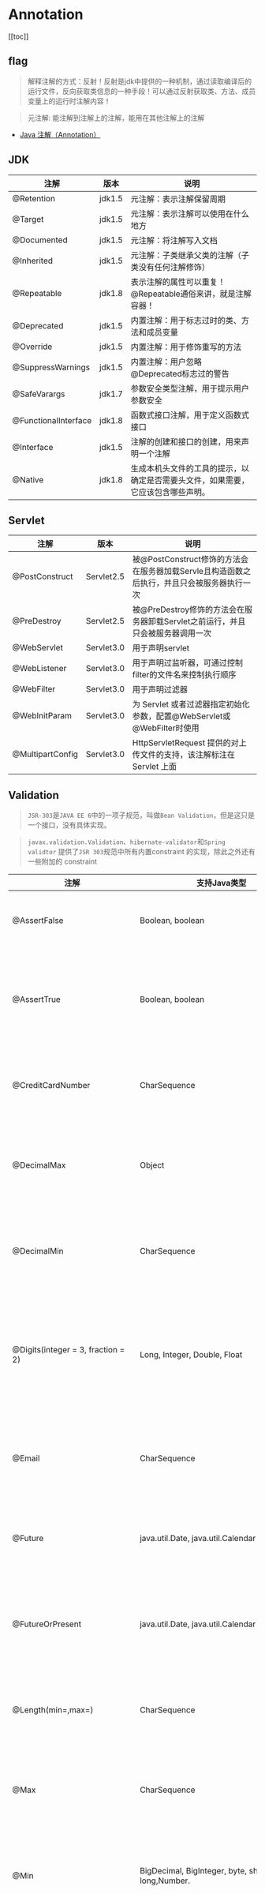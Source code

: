 # Annotation


[[toc]]



## flag

> 解释注解的方式：反射！反射是jdk中提供的一种机制，通过读取编译后的运行文件，反向获取类信息的一种手段！可以通过反射获取类、方法、成员变量上的运行时注解内容！

> 元注解: 能注解到注解上的注解，能用在其他注解上的注解

* [Java 注解（Annotation）](https://www.runoob.com/w3cnote/java-annotation.html)



## JDK

| 注解                 	| 版本   	| 说明                                                                             	|
|----------------------	|--------	|----------------------------------------------------------------------------------	|
| @Retention           	| jdk1.5 	| 元注解：表示注解保留周期                                                         	|
| @Target              	| jdk1.5 	| 元注解：表示注解可以使用在什么地方                                               	|
| @Documented          	| jdk1.5 	| 元注解：将注解写入文档                                                           	|
| @Inherited           	| jdk1.5 	| 元注解：子类继承父类的注解（子类没有任何注解修饰）                               	|
| @Repeatable          	| jdk1.8 	| 表示注解的属性可以重复！@Repeatable通俗来讲，就是注解容器！                      	|
| @Deprecated          	| jdk1.5 	| 内置注解：用于标志过时的类、方法和成员变量                                       	|
| @Override            	| jdk1.5 	| 内置注解：用于修饰重写的方法                                                     	|
| @SuppressWarnings    	| jdk1.5 	| 内置注解：用户忽略@Deprecated标志过的警告                                        	|
| @SafeVarargs         	| jdk1.7 	| 参数安全类型注解，用于提示用户参数安全                                           	|
| @FunctionalInterface 	| jdk1.8 	| 函数式接口注解，用于定义函数式接口                                               	|
| @Interface           	| jdk1.5 	| 注解的创建和接口的创建，用来声明一个注解                                         	|
| @Native              	| jdk1.8 	| 生成本机头文件的工具的提示，以确定是否需要头文件，如果需要，它应该包含哪些声明。 	|



## Servlet

| 注解             	| 版本       	| 说明                                                                                       	|
|------------------	|------------	|--------------------------------------------------------------------------------------------	|
| @PostConstruct   	| Servlet2.5 	| 被@PostConstruct修饰的方法会在服务器加载Servle且构造函数之后执行，并且只会被服务器执行一次 	|
| @PreDestroy      	| Servlet2.5 	| 被@PreDestroy修饰的方法会在服务器卸载Servlet之前运行，并且只会被服务器调用一次             	|
| @WebServlet      	| Servlet3.0 	| 用于声明servlet                                                                            	|
| @WebListener     	| Servlet3.0 	| 用于声明过监听器，可通过控制filter的文件名来控制执行顺序                                   	|
| @WebFilter       	| Servlet3.0 	| 用于声明过滤器                                                                             	|
| @WebInitParam    	| Servlet3.0 	| 为 Servlet 或者过滤器指定初始化参数，配置@WebServlet或@WebFilter时使用                     	|
| @MultipartConfig 	| Servlet3.0 	| HttpServletRequest 提供的对上传文件的支持，该注解标注在 Servlet 上面                       	|




## Validation

> `JSR-303`是`JAVA EE 6`中的一项子规范，叫做`Bean Validation`，但是这只是一个接口，没有具体实现。

> `javax.validation.Validation`、`hibernate-validator`和`Spring validtor`
> 提供了`JSR 303`规范中所有内置constraint 的实现，除此之外还有一些附加的 constraint

| 注解                               	| 支持Java类型                                          	| 备注                                                         	|
|------------------------------------	|-------------------------------------------------------	|--------------------------------------------------------------	|
| @AssertFalse                       	| Boolean, boolean                                      	| 验证元素值必须为flase                                        	|
| @AssertTrue                        	| Boolean, boolean                                      	| 验证元素值必须为true，否则抛异常                             	|
| @CreditCardNumber                  	| CharSequence                                          	| 验证信用卡号码是否有效                                       	|
| @DecimalMax                        	| Object                                                	| 验证数值是否小于等于指定值                                   	|
| @DecimalMin                        	| CharSequence                                          	| 验证数值是否大于等于指定值                                   	|
| @Digits(integer = 3, fraction = 2) 	| Long, Integer, Double, Float                          	| 验证注解的元素值的整数位数和小数位数上限                     	|
| @Email                             	| CharSequence                                          	| 验证元素必须是电子邮箱地址                                   	|
| @Future                            	| java.util.Date, java.util.Calendar                    	| 验证日期为当前时间之后                                       	|
| @FutureOrPresent                   	| java.util.Date, java.util.Calendar                    	| 验证日期为当前时间或之后一个时间                             	|
| @Length(min=,max=)                 	| CharSequence                                          	| 验证元素值包含在一个区间                                     	|
| @Max                               	| CharSequence                                          	| 检验当前数值小于等于指定值                                   	|
| @Min                               	| BigDecimal, BigInteger, byte, short,int, long,Number. 	| 检验当前数值大于等于指定值                                   	|
| @NotBlank                          	| CharSequence                                          	| 验证元素值不为null且移除两边空格后长度大于0                  	|
| @NotEmpty                          	| CharSequence,Collection,Map and Arrays                	| 验证元素值不为null且不为空（字符串长度不为0、集合大小不为0） 	|
| @NotNull                           	| Object                                                	| 验证元素值不能为 null                                        	|
| @Null                              	| Object                                                	| 验证元素值为null                                             	|
| @Past                              	| java.util.Date, java.util.Calendar                    	| 验证日期为当前时间之前                                       	|
| @PastOrPresent                     	| java.util.Date, java.util.Calendar                    	| 验证日期为当前时间或之前                                     	|
| @Pattern(regex=,flag=)             	| CharSequence                                          	| 验证元素必须符合指定的正则表达式                             	|
| @Range(min=,max=,message=)         	| CharSequence                                          	| 验证数值为指定值区间范围内                                   	|
| @Size(max=, min=)                  	| String,Collection,Map,arrays,CharSequence             	| 验证元素个数包含在一个区间                                   	|
| @UniqueElements                    	| Collection                                            	| 校验集合中的元素必须保持唯一 否则异常                        	|
| @URL                               	| CharSequence                                          	| 验证日期为当前时间之前                                       	|
| @Valid                             	| Object                                                	| 验证关联对象元素进行递归校验检查                             	|
| @ScriptAssert                      	| CharSequence                                          	| 脚本表达式的计算结果为true                                   	|
| @SafeHtml                          	| CharSequence                                          	| 可能包含不安全的html内容                                     	|






## JAX-RS

> `Jersey`和`CxF`框架实现了`JSR311`/`JSR339`标准

**jersey常用注解**

| Annotation      	| 作用                        	| 说明                                                                                                                                                   	|
|-----------------	|-----------------------------	|--------------------------------------------------------------------------------------------------------------------------------------------------------	|
| @GET            	| 查询请求                    	| 相当于数据库的查询数据操作                                                                                                                             	|
| @PUT            	| 更新请求                    	| 相当于数据库的更新数据操作                                                                                                                             	|
| @POST           	| 插入请求                    	| 相当于数据库的插入数据操作                                                                                                                             	|
| @DELETE         	| 删除请求                    	| 相当于数据的删除数据操作                                                                                                                               	|
| @Path           	| uri路径                     	| 定义资源的访问路径，client通过这个路径访问资源。比如：@Path("user")                                                                                    	|
| @Produces       	| 指定返回MIME格式            	| 资源按照那种数据格式返回，可取的值有：MediaType.APPLICATION_XXX。比如：@Produces(MediaType.APPLICATION_XML)                                            	|
| @Consumes       	| 接受指定的MIME格式          	| 只有符合这个参数设置的请求再能访问到这个资源。比如@Consumes("application/x-www-form-urlencoded")                                                       	|
| @PathParam      	| uri路径参数                 	| 写在方法的参数中，获得请求路径参数。比如：@PathParam("username") String userName                                                                       	|
| @QueryParam     	| uri路径请求参数             	| 写在方法的参数中，获得请求路径附带的参数。比如：@QueryParam("desc") String desc                                                                        	|
| @DefaultValue   	| 设置@QueryParam参数的默认值 	| 如果@QueryParam没有接收到值，就使用默认值。比如：@DefaultValue("description") @QueryParam("desc") String desc                                          	|
| @FormParam      	| form传递的参数              	| 接受form传递过来的参数。比如：@FormParam("name") String userName                                                                                       	|
| @BeanParam      	| 通过Bean的形式传递参数      	| 接受client传递的bean类型的参数，同时这个bean可以在属性上配置@FormParam用以解决client的属性名称和bean的属性名称不一致的问题。比如：@BeanParam User user 	|
| @Context        	| 获得一些系统环境信息        	| 通过@Context可以获得以下信息：UriInfo、ServletConfig、ServletContext、HttpServletRequest、HttpServletResponse和HttpHeaders等                           	|
| @XmlRootElement 	| 将bean转换为xml             	| 如果要将bean以xml或json的格式返回，必须要这个注解。比如：@XmlRootElementpublic class User{...}                                                         	|
| @XmlElements    	|                             	|                                                                                                                                                        	|
| @XmlElement     	|                             	|                                                                                                                                                        	|




## AOP

|AOP配置元素 | 描述 |
------------ | -------------
|`<aop:advisor>` | 定义AOP通知器|
|`<aop:after>`  | 定义AOP后置通知（不管该方法是否执行成功）|
|`<aop:after-returning>` | 在方法成功执行后调用通知|
|`<aop:after-throwing>` | 在方法抛出异常后调用通知|
|`<aop:around>` | 定义AOP环绕通知|
|`<aop:aspect>` | 定义切面|
|`<aop:aspect-autoproxy>` | 定义`@AspectJ`注解驱动的切面|
|`<aop:before>` | 定义AOP前置通知|
|`<aop:config>` | 顶层的AOP配置元素，大多数的<aop:*>包含在<aop:config>元素内|
|`<aop:declare-parent>` | 为被通知的对象引入额外的接口，并透明的实现|
|`<aop:pointcut>` | 定义切点|



## spring

```java
// 手动回滚事务
TransactionAspectSupport.currentTransactionStatus().setRollbackOnly();
```

### 1.声明bean的注解

- `@Component` 组件，没有明确的角色

- `@Service` 在业务逻辑层使用（service层）

- `@Repository` 在数据访问层使用（dao层）

- `@Controller` 在展现层使用，控制器的声明（C）

### 2.注入bean的注解

> 都可以注解在set方法和属性上，推荐注解在属性上（一目了然，少写代码）。

- `@Autowired` 由Spring提供
 
- `@Inject` 由JSR-330提供

- `@Resource` 由JSR-250提供


### 3.java配置类相关注解

- `@Configuration` 声明当前类为配置类，相当于xml形式的Spring配置（类上）

- `@Bean` 注解在方法上，声明当前方法的返回值为一个bean，替代xml中的方式（方法上）

- `@Configuration` 声明当前类为配置类，其中内部组合了`@Component`注解，表明这个类是一个bean（类上）

- `@ComponentScan` 用于对Component进行扫描，相当于xml中的（类上）

- `@WishlyConfiguration` 为`@Configuration`与`@ComponentScan`的组合注解，可以替代这两个注解

### 4.切面（AOP）相关注解

> Spring支持AspectJ的注解式切面编程。

- `@Aspect` 声明一个切面（类上）

> 使用`@After`、`@Before`、`@Around`定义建言（advice），可直接将拦截规则（切点）作为参数。
 
- `@After` 在方法执行之后执行（方法上）

- `@Before` 在方法执行之前执行（方法上）

- `@Around` 在方法执行之前与之后执行（方法上）

- `@PointCut` 声明切点

> 在java配置类中使用`@EnableAspectJAutoProxy`注解开启Spring对AspectJ代理的支持（类上）

### 5.@Bean的属性支持

- `@Scope` 设置Spring容器如何新建Bean实例（方法上，得有`@Bean`） ,其设置类型包括：
    - `Singleton` （单例,一个Spring容器中只有一个bean实例，默认模式）, 
    - `Protetype` （每次调用新建一个bean）, 
    - `Request` （web项目中，给每个http request新建一个bean）, 
    - `Session` （web项目中，给每个http session新建一个bean）, 
    - `GlobalSession`（给每一个 global http session新建一个Bean实例）

- `@StepScope` 在Spring Batch中还有涉及

- `@PostConstruct` 由JSR-250提供，在构造函数执行完之后执行，等价于xml配置文件中bean的initMethod

- `@PreDestory` 由JSR-250提供，在Bean销毁之前执行，等价于xml配置文件中bean的destroyMethod

### 6.@Value注解

> `@Value` 为属性注入值（属性上）,支持如下方式的注入

- `@Value("Michael Jackson")` String name; 注入普通字符

- `@Value("#{systemProperties['os.name']}")` String osName; 注入操作系统属性

- `@Value("#{ T(java.lang.Math).random() * 100 }")` String randomNumber; 注入表达式结果

- `@Value("#{domeClass.name}")` String name; 注入其它bean属性

- `@Value("classpath:com/hgs/hello/test.txt")` String Resource file; 注入文件资源

- `@Value("http://www.cznovel.com")` Resource url; 注入网站资源

- `@Value("${book.name}")` String bookName; 注入配置文件

**注入配置使用方法**

> 编写配置文件（test.properties）

```
book.name= test
```

> `@PropertySource` 加载配置文件(类上)

```
@PropertySource("classpath:/test.propertie")
```
> ③ 还需配置一个`PropertySourcesPlaceholderConfigurer`的bean。

### 7.环境切换

- `@Profile` 通过设定Environment的ActiveProfiles来设定当前context需要使用的配置环境。（类或方法上）

- `@Conditional` Spring4中可以使用此注解定义条件话的bean，通过实现Condition接口，并重写matches方法，从而决定该bean是否被实例化。（方法上）

### 8.异步相关

> @EnableAsync 配置类中，通过此注解开启对异步任务的支持，叙事性AsyncConfigurer接口（类上）

> @Async 在实际执行的bean方法使用该注解来申明其是一个异步任务（方法上或类上所有的方法都将异步，需要@EnableAsync开启异步任务）

### 9.定时任务相关

- `@EnableScheduling` 在配置类上使用，开启计划任务的支持（类上）

- `@Scheduled` 来申明这是一个任务，包括cron,fixDelay,fixRate等类型（方法上，需先开启计划任务的支持）

### 10.@Enable*注解说明

> 这些注解主要用来开启对xxx的支持。

- `@EnableAspectJAutoProxy` 开启对AspectJ自动代理的支持

- `@EnableAsync` 开启异步方法的支持

- `@EnableScheduling` 开启计划任务的支持

- `@EnableWebMvc` 开启Web MVC的配置支持

- `@EnableConfigurationProperties` 开启对`@ConfigurationProperties`注解配置Bean的支持

- `@EnableJpaRepositories` 开启对SpringData JPA Repository的支持

- `@EnableTransactionManagement` 开启注解式事务的支持

- `@EnableTransactionManagement` 开启注解式事务的支持

- `@EnableCaching` 开启注解式的缓存支持

### 11.测试相关注解

- `@RunWith` 运行器，Spring中通常用于对JUnit的支持

> `@RunWith(SpringJUnit4ClassRunner.class)`

- `@ContextConfiguration` 用来加载配置ApplicationContext，其中classes属性用来加载配置类

> `@ContextConfiguration(classes={TestConfig.class})`

### SpringMVC注解

- `@EnableWebMvc` 在配置类中开启Web MVC的配置支持，如一些ViewResolver或者MessageConverter等，若无此句，重写WebMvcConfigurerAdapter方法（用于对SpringMVC的配置）。

- `@Controller` 声明该类为SpringMVC中的Controller

- `@RequestMapping` 用于映射Web请求，包括访问路径和参数（类或方法上）

- `@ResponseBody` 支持将返回值放在response内，而不是一个页面，通常用户返回json数据（返回值旁或方法上）

- `@RequestBody` 允许request的参数在request体中，而不是在直接连接在地址后面。（放在参数前）

- `@PathVariable` 用于接收路径参数，比如`@RequestMapping(“/hello/{name}”)`申明的路径，将注解放在参数中前，即可获取该值，通常作为Restful的接口实现方法。

- `@RestController` 该注解为一个组合注解，相当于`@Controller`和`@ResponseBody`的组合，注解在类上，意味着，该Controller的所有方法都默认加上了`@ResponseBody`。

- `@ControllerAdvice` 通过该注解，我们可以将对于控制器的全局配置放置在同一个位置，注解了`@Controller`的类的方法可使用`@ExceptionHandler`、`@InitBinder`、`@ModelAttribute`注解到方法上，这对所有注解了 `@RequestMapping`的控制器内的方法有效。

- `@ExceptionHandler` 用于全局处理控制器里的异常

- `@InitBinder` 用来设置WebDataBinder，WebDataBinder用来自动绑定前台请求参数到Model中。

- `@ModelAttribute` 本来的作用是绑定键值对到Model里，在`@ControllerAdvice`中是让全局的`@RequestMapping`都能获得在此处设置的键值对。




## Swagger2

| 注解名称 | 注解属性 | 作用域 | 属性作用       |
|----------|----------|--------|----------------|
| @Api     | tags     | 类     | 说明该类的作用 |
|          | value    | 类     | 说明该类的作用 |
| @ApiOperation() | value    | 方法   | 描述方法作用 |
|                 | notes    | 方法   | 提示内容     |
|                 | tags     | 方法   | 分组         |
| @ApiParam() | name     | 方法参数 | 参数名   |
|             | value    | 方法参数 | 参数说明 |
|             | required | 方法参数 | 是否必填 |
| @ApiModel()         | value       | 类   | 对象名   |
|                     | description | 类   | 描述     |
| @ApiModelProperty() | value       | 方法 | 字段说明 |
|                     | name        | 方法 | 属性名   |
|                     | dataType    | 方法 | 属性类型 |
|                     | required    | 方法 | 是否必填 |
|                     | example     | 方法 | 举例     |
|                     | hidden      | 方法 | 隐藏     |
| @ApiImplicitParam() | value       | 方法 | 参数说明 |
|                     | name        | 方法 | 参数名   |
|                     | dataType    | 方法 | 数据类型 |
|                     | paramType   | 方法 | 参数类型 |
|                     | example     | 方法 | 举例     |
| @ApiResponse()      | response    | 方法 | 返回类   |
|                     | code        | 方法 | 返回码   |
|                     | message     | 方法 | 返回信息 |
|                     | examples    | 方法 | 例子     |


|        注解        |     属性     |        值       |               备注                      |
|--------------------|--------------|---------------------|-----------------------------------------|
| @Api               | value        | 字符串                 | 可用在class头上,class描述   |
|                    | description  | 字符串                 |                               |
|                    |              |                     | @Api(value = "xxx", description = "xxx")   |
| @ApiOperation      | value        | 字符串                 | 可用在方法头上.参数的描述容器         |
|                    | notes        | 字符串                 |                                        |
|                    |              |                     | @ApiOperation(value = "xxx", notes = "xxx")   |
| @ApiImplicitParams | {}         | @ApiImplicitParam数组 | 可用在方法头上.参数的描述容器               |
|                    |              |                     | @ApiImplicitParams({@ApiImplicitParam1,@ApiImplicitParam2,...}) |
| @ApiImplicitParam  | name         | 字符串 与参数命名对应         | 可用在@ApiImplicitParams里         |
|                    | value        | 字符串                 | 参数中文描述                          |
|                    | required     | 布尔值                 | true/false                         |
|                    | dataType     | 字符串                 | 参数类型                           |
|                    | paramType    | 字符串                 | 参数请求方式:query/path              |
|                    |              |                     | query:对应@RequestParam?传递            |
|                    |              |                     | path: 对应@PathVariable{}path传递         |
|                    | defaultValue | 字符串                 | 在api测试中默认值                        |
|                    |              |                     | 用例参见项目中的设置                       |
| @ApiResponses      | {}         | @ApiResponse数组      | 可用在方法头上.参数的描述容器               |
|                    |              |                     | @ApiResponses({@ApiResponse1,@ApiResponse2,...}) |
| @ApiResponse       | code         | 整形                  | 可用在@ApiResponses里                   |
|                    | message      | 字符串                 | 错误描述                             |
|                    |              |                     | @ApiResponse(code = 200, message = "Successful") |
